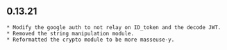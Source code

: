 ## 0.13.21

    * Modify the google auth to not relay on ID_token and the decode JWT.
    * Removed the string manipulation module.
    * Reformatted the crypto module to be more masseuse-y.